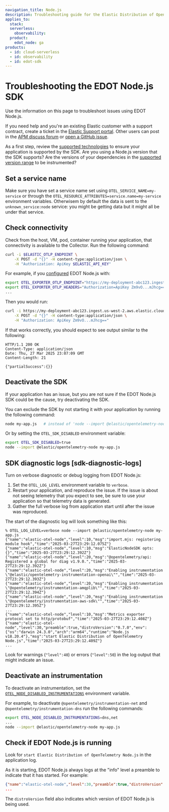 ```yaml
---
navigation_title: Node.js
description: Troubleshooting guide for the Elastic Distribution of OpenTelemetry Node.js (EDOT Node.js).
applies_to:
  stack:
  serverless:
    observability:
  product:
    edot_node: ga
products:
  - id: cloud-serverless
  - id: observability
  - id: edot-sdk
---
```


# Troubleshooting the EDOT Node.js SDK

Use the information on this page to troubleshoot issues using EDOT Node.js.

If you need help and you're an existing Elastic customer with a support contract, create a ticket in the [Elastic Support portal](https://support.elastic.co/customers/s/login/). Other users can post in the [APM discuss forum](https://discuss.elastic.co/c/apm) or [open a GitHub issue](https://github.com/elastic/elastic-otel-node/issues).

As a first step, review the [supported technologies](/reference/edot-sdks/nodejs/supported-technologies.md) to ensure your application is supported by the SDK. Are you using a Node.js version that the SDK supports? Are the versions of your dependencies in the [supported version range](/reference/edot-sdks/nodejs/supported-technologies.md#instrumentations) to be instrumented?

## Set a service name

Make sure you have set a service name set using `OTEL_SERVICE_NAME=my-service` or through the `OTEL_RESOURCE_ATTRIBUTES=service.name=my-service` environment variables. Otherwisem by default the data is sent to the `unknown_service:node` service: you might be getting data but it might all be under that service.

## Check connectivity

Check from the host, VM, pod, container running your application, that connectivity is available to the Collector. Run the following command:

```bash
curl -i $ELASTIC_OTLP_ENDPOINT \
    -X POST -d "{}" -H content-type:application/json \
    -H "Authorization: ApiKey $ELASTIC_API_KEY"
```

For example, if you [configured](/reference/edot-sdks/nodejs/configuration.md#basic-configuration) EDOT Node.js with:

```bash
export OTEL_EXPORTER_OTLP_ENDPOINT="https://my-deployment-abc123.ingest.us-west-2.aws.elastic.cloud"
export OTEL_EXPORTER_OTLP_HEADERS="Authorization=ApiKey Zm9vO...mJhcg=="
...
```

Then you would run:

```bash
curl -i https://my-deployment-abc123.ingest.us-west-2.aws.elastic.cloud \
    -X POST -d "{}" -H content-type:application/json \
    -H "Authorization: ApiKey Zm9vO...mJhcg=="
```

If that works correctly, you should expect to see output similar to the following:

```
HTTP/1.1 200 OK
Content-Type: application/json
Date: Thu, 27 Mar 2025 23:07:09 GMT
Content-Length: 21

{"partialSuccess":{}}
```


## Deactivate the SDK

If your application has an issue, but you are not sure if the EDOT Node.js SDK could be the cause, try deactivating the SDK.

You can exclude the SDK by not starting it with your application by running the following command:

```bash
node my-app.js   # instead of 'node --import @elastic/opentelemetry-node my-app.js'
```

Or by setting the `OTEL_SDK_DISABLED` environment variable:

```bash
export OTEL_SDK_DISABLED=true
node --import @elastic/opentelemetry-node my-app.js
```

## SDK diagnostic logs [sdk-diagnostic-logs]

Turn on verbose diagnostic or debug logging from EDOT Node.js:

1. Set the `OTEL_LOG_LEVEL` environment variable to `verbose`.
2. Restart your application, and reproduce the issue. If the issue is about not seeing telemetry that you expect to see, be sure to use your application so that telemetry data is generated.
3. Gather the full verbose log from application start until after the issue was reproduced.

The start of the diagnostic log will look something like this:

```
% OTEL_LOG_LEVEL=verbose node --import @elastic/opentelemetry-node my-app.js
{"name":"elastic-otel-node","level":10,"msg":"import.mjs: registering module hook","time":"2025-03-27T23:29:12.075Z"}
{"name":"elastic-otel-node","level":10,"msg":"ElasticNodeSDK opts: {}","time":"2025-03-27T23:29:12.392Z"}
{"name":"elastic-otel-node","level":20,"msg":"@opentelemetry/api: Registered a global for diag v1.9.0.","time":"2025-03-27T23:29:12.392Z"}
{"name":"elastic-otel-node","level":20,"msg":"Enabling instrumentation \"@elastic/opentelemetry-instrumentation-openai\"","time":"2025-03-27T23:29:12.393Z"}
{"name":"elastic-otel-node","level":20,"msg":"Enabling instrumentation \"@opentelemetry/instrumentation-amqplib\"","time":"2025-03-27T23:29:12.394Z"}
{"name":"elastic-otel-node","level":20,"msg":"Enabling instrumentation \"@opentelemetry/instrumentation-aws-sdk\"","time":"2025-03-27T23:29:12.395Z"}
...
{"name":"elastic-otel-node","level":10,"msg":"Metrics exporter protocol set to http/protobuf","time":"2025-03-27T23:29:12.408Z"}
{"name":"elastic-otel-node","level":30,"preamble":true,"distroVersion":"0.7.0","env":{"os":"darwin 24.3.0","arch":"arm64","runtime":"Node.js v18.20.4"},"msg":"start Elastic Distribution of OpenTelemetry Node.js","time":"2025-03-27T23:29:12.409Z"}
...
```

Look for warnings (`"level":40`) or errors (`"level":50`) in the log output that might indicate an issue.

## Deactivate an instrumentation

To deactivate an instrumentation, set the [`OTEL_NODE_DISABLED_INSTRUMENTATIONS`](/reference/edot-sdks/nodejs/configuration.md#otel_node_disabledenabled_instrumentations-details) environment variable.

For example, to deactivate `@opentelemetry/instrumentation-net` and `@opentelemetry/instrumentation-dns` run the following commands:

```bash
export OTEL_NODE_DISABLED_INSTRUMENTATIONS=dns,net
...
node --import @elastic/opentelemetry-node my-app.js
```

## Check if EDOT Node.js is running

Look for `start Elastic Distribution of OpenTelemetry Node.js` in the application log.

As it is starting, EDOT Node.js always logs at the "info" level a preamble to indicate that it has started. For example:

```json
{"name":"elastic-otel-node","level":30,"preamble":true,"distroVersion":"0.7.0","env":{"os":"darwin 24.3.0","arch":"arm64","runtime":"Node.js v18.20.4"},"msg":"start Elastic Distribution of OpenTelemetry Node.js","time":"2025-03-27T22:14:08.288Z"}
...
```

The `distroVersion` field also indicates which version of EDOT Node.js is being used.


